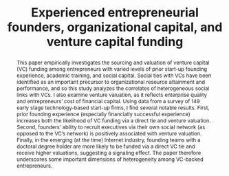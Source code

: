 ---
layout: article
comments: true
title: "Experienced entrepreneurial founders, organizational capital, and venture capital funding"
excerpt: Prior experience as a founder (particularly when financially successful) increases likelihood of funding and valuation; higher valuations improve founders' ability to recruit managers themselves, and founding teams with at least one PhD receive higher valuations.
link: http://citeseerx.ist.psu.edu/viewdoc/download?doi=10.1.1.711.2163&rep=rep1&type=pdf
source: Research Policy, 2006
authors:
  - name: David H. Hsu
    affiliation: University of Pennsylvania
abstract: This paper empirically investigates the sourcing and valuation of venture capital (VC) funding among entrepreneurs with varied levels of prior start-up founding experience, academic training, and social capital. Social ties with VCs have been identified as an important precursor to organizational resource attainment and performance, and so this study analyzes the correlates of heterogeneous social links with VCs. I also examine venture valuation, as it reflects enterprise quality and entrepreneurs’ cost of financial capital. Using data from a survey of 149 early stage technology-based start-up firms, I find several notable results. First, prior founding experience (especially financially successful experience) increases both the likelihood of VC funding via a direct tie and venture valuation. Second, founders’ ability to recruit executives via their own social network (as opposed to the VC’s network) is positively associated with venture valuation. Finally, in the emerging (at the time) Internet industry, founding teams with a doctoral degree holder are more likely to be funded via a direct VC tie and receive higher valuations, suggesting a signaling effect. The paper therefore underscores some important dimensions of heterogeneity among VC-backed entrepreneurs.
---